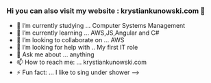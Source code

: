 ### Hi you can also visit my website : krystiankunowski.com 👋


- 🔭 I’m currently studying ... Computer Systems Management
- 🌱 I’m currently learning ... AWS,JS,Angular and C#
- 👯 I’m looking to collaborate on ... AWS
- 🤔 I’m looking for help with .. My first IT role
- 💬 Ask me about ... anything
- 📫 How to reach me: ... krystiankunowski.com
- ⚡ Fun fact: ...  I like to sing under shower
-->
